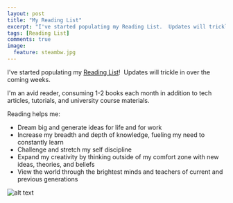 ```yaml
---
layout: post
title: "My Reading List"
excerpt: "I've started populating my Reading List.  Updates will trickle in over the coming weeks."
tags: [Reading List]
comments: true
image:
  feature: steambw.jpg
---
```


I've started populating my <a href="http://donnemartin.com/reading-list/" target="_blank">Reading List</a>!  Updates will trickle in over the coming weeks.

I'm an avid reader, consuming 1-2 books each month in addition to tech articles, tutorials, and university course materials.

Reading helps me:

* Dream big and generate ideas for life and for work
* Increase my breadth and depth of knowledge, fueling my need to constantly learn
* Challenge and stretch my self discipline
* Expand my creativity by thinking outside of my comfort zone with new ideas, theories, and beliefs
* View the world through the brightest minds and teachers of current and previous generations

![alt text](https://raw.githubusercontent.com/donnemartin/donnemartin.github.io/master/images/artofwar.jpg)